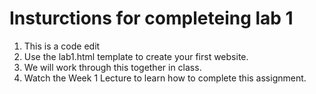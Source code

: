 # Insturctions for completeing lab 1
1. This is a code edit
2. Use the lab1.html template to create your first website.
3. We will work through this together in class.
4. Watch the Week 1 Lecture to learn how to complete this assignment.
